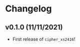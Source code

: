 # Changelog

<!--next-version-placeholder-->

## v0.1.0 (11/11/2021)

- First release of `cipher_xs2416`!